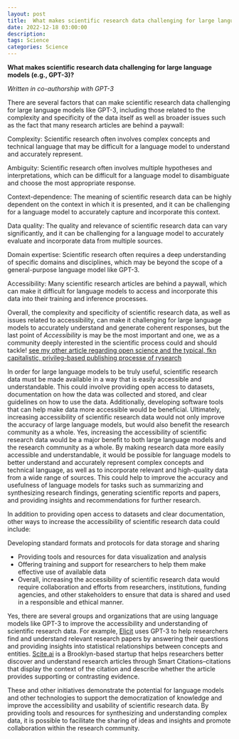 ```yaml
---
layout: post
title:  What makes scientific research data challenging for large language models (e.g., GPT-3)?
date: 2022-12-18 03:00:00
description:
tags: Science
categories: Science
---
```

**What makes scientific research data challenging for large language models (e.g., GPT-3)?**

*Written in co-authorship with GPT-3*

There are several factors that can make scientific research data challenging for large language models like GPT-3, including those related to the complexity and specificity of the data itself as well as broader issues such as the fact that many research articles are behind a paywall:

Complexity: Scientific research often involves complex concepts and technical language that may be difficult for a language model to understand and accurately represent.

Ambiguity: Scientific research often involves multiple hypotheses and interpretations, which can be difficult for a language model to disambiguate and choose the most appropriate response.

Context-dependence: The meaning of scientific research data can be highly dependent on the context in which it is presented, and it can be challenging for a language model to accurately capture and incorporate this context.

Data quality: The quality and relevance of scientific research data can vary significantly, and it can be challenging for a language model to accurately evaluate and incorporate data from multiple sources.

Domain expertise: Scientific research often requires a deep understanding of specific domains and disciplines, which may be beyond the scope of a general-purpose language model like GPT-3.

Accessibility: Many scientific research articles are behind a paywall, which can make it difficult for language models to access and incorporate this data into their training and inference processes.

Overall, the complexity and specificity of scientific research data, as well as issues related to accessibility, can make it challenging for large language models to accurately understand and generate coherent responses, but the last point of *Accessibility* is may be the most important and one, we as a community deeply interested in the scientific process could and should tackle! [see my other article regarding open science and the typical, fkn capitalistic, privileg-based publishing processe of  rysearch](https://joshuajaeger.github.io/blog/2022/openscience/) 

In order for large language models to be truly useful, scientific research data must be made available in a way that is easily accessible and understandable. This could involve providing open access to datasets, documentation on how the data was collected and stored, and clear guidelines on how to use the data. Additionally, developing software tools that can help make data more accessible would be beneficial. Ultimately, increasing accessibility of scientific research data would not only improve the accuracy of large language models, but would also benefit the research community as a whole.
Yes, increasing the accessibility of scientific research data would be a major benefit to both large language models and the research community as a whole. By making research data more easily accessible and understandable, it would be possible for language models to better understand and accurately represent complex concepts and technical language, as well as to incorporate relevant and high-quality data from a wide range of sources. This could help to improve the accuracy and usefulness of language models for tasks such as summarizing and synthesizing research findings, generating scientific reports and papers, and providing insights and recommendations for further research.

In addition to providing open access to datasets and clear documentation, other ways to increase the accessibility of scientific research data could include:

Developing standard formats and protocols for data storage and sharing
- Providing tools and resources for data visualization and analysis
- Offering training and support for researchers to help them make effective use of available data
- Overall, increasing the accessibility of scientific research data would require collaboration and efforts from researchers, institutions, funding agencies, and other stakeholders to ensure that data is shared and used in a responsible and ethical manner.


Yes, there are several groups and organizations that are using language models like GPT-3 to improve the accessibility and understanding of scientific research data. For example, [Elicit](https://elicit.org/) uses GPT-3 to help researchers find and understand relevant research papers by answering their questions and providing insights into statistical relationships between concepts and entities. [Scite.ai](Scite.ai) is a Brooklyn-based startup that helps researchers better discover and understand research articles through Smart Citations–citations that display the context of the citation and describe whether the article provides supporting or contrasting evidence. 

These and other initiatives demonstrate the potential for language models and other technologies to support the democratization of knowledge and improve the accessibility and usability of scientific research data. By providing tools and resources for synthesizing and understanding complex data, it is possible to facilitate the sharing of ideas and insights and promote collaboration within the research community.

